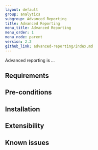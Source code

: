 ```yaml
---
layout: default
group: analytics
subgroup: Advanced Reporting
title: Advanced Reporting
menu_title: Advanced Reporting
menu_order: 1
menu_node: parent
version: 2.2
github_link: advanced-reporting/index.md
---
```


Advanced reporting is ...

## Requirements

## Pre-conditions

## Installation

## Extensibility

## Known issues